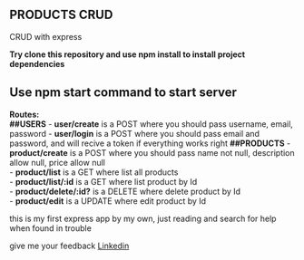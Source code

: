 ## PRODUCTS CRUD

CRUD with express 

**Try clone this repository and use npm install to install project dependencies**

## Use npm start command to start server

**Routes:** <br/>
    **##USERS**
    - **user/create** is a POST where you should pass username, email, password 
    - **user/login** is a POST where you should pass email and password, and will recive a token if everything works right
    **##PRODUCTS**
    - **product/create** is a POST where you should pass name not null, description allow null, price allow null <br />
    - **product/list** is a GET where list all products <br />
    - **product/list/:id** is a GET where list product by Id <br />
    - **product/delete/:id?** is a DELETE where delete product by Id <br />
    - **product/edit** is a UPDATE where edit product by Id <br />


this is my first express app by my own, just reading and search for help when found in trouble

give me your feedback [Linkedin](https://www.linkedin.com/in/vinicius-santos-8442681b8/)